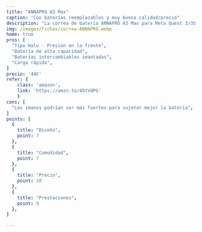 ```yaml
---
title: "ANNAPRO A3 Max"
caption: "Con baterías reemplazables y muy buena calidad/precio"
description: "La correa de batería ANNAPRO A3 Max para Meta Quest 3/3S incluye una batería magnética de 10.800 mAh que añade 3-4 horas de juego extra y permite intercambio en caliente con baterías adicionales. Su diseño ergonómico tipo casco mejora la comodidad y el equilibrio, mientras que los materiales premium garantizan durabilidad, suavidad y transpirabilidad para una experiencia VR prolongada y segura."
img: /images/fichas/correa-ANNAPRO.webp
home: true
pros: [
  "Tipo Halo - Presión en la frente",
  "Batería de alta capacidad",
  "Baterías intercambiables imantadas",
  "Carga rápida",
]
precio: '44€'
refer: {
    class: 'amazon',
    link: 'https://amzn.to/45tVOPG'
    }
cons: [
  "Los imanes podrían ser más fuertes para sujetar mejor la batería",
]
points: [
  {
    title: "Diseño",
    point: 7
  },
  {
    title: "Comodidad",
    point: 7
  },
  {
    title: "Precio",
    point: 10
  },
  {
    title: "Prestaciones",
    point: 9
  },
]

---
```

